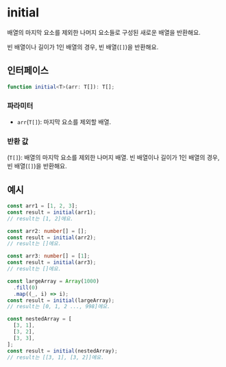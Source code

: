 # initial

배열의 마지막 요소를 제외한 나머지 요소들로 구성된 새로운 배열을 반환해요.

빈 배열이나 길이가 1인 배열의 경우, 빈 배열(`[]`)을 반환해요.

## 인터페이스

```typescript
function initial<T>(arr: T[]): T[];
```

### 파라미터

- `arr`(`T[]`): 마지막 요소를 제외할 배열.

### 반환 값

(`T[]`): 배열의 마지막 요소를 제외한 나머지 배열. 빈 배열이나 길이가 1인 배열의 경우, 빈 배열(`[]`)을 반환해요.

## 예시

```typescript
const arr1 = [1, 2, 3];
const result = initial(arr1);
// result는 [1, 2]에요.

const arr2: number[] = [];
const result = initial(arr2);
// result는 []에요.

const arr3: number[] = [1];
const result = initial(arr3);
// result는 []에요.

const largeArray = Array(1000)
  .fill(0)
  .map((_, i) => i);
const result = initial(largeArray);
// result는 [0, 1, 2 ..., 998]에요.

const nestedArray = [
  [3, 1],
  [3, 2],
  [3, 3],
];
const result = initial(nestedArray);
// result는 [[3, 1], [3, 2]]에요.
```
